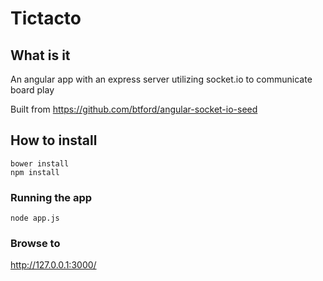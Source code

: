 # Tictacto

## What is it
An angular app with an express server utilizing socket.io to communicate board play

Built from https://github.com/btford/angular-socket-io-seed

## How to install
```shell
bower install
npm install
```

### Running the app
```shell
node app.js
```
### Browse to
http://127.0.0.1:3000/
